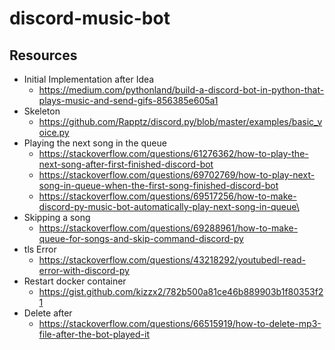 # discord-music-bot

## Resources 
- Initial Implementation after Idea
  - https://medium.com/pythonland/build-a-discord-bot-in-python-that-plays-music-and-send-gifs-856385e605a1
- Skeleton
  - https://github.com/Rapptz/discord.py/blob/master/examples/basic_voice.py
- Playing the next song in the queue
  - https://stackoverflow.com/questions/61276362/how-to-play-the-next-song-after-first-finished-discord-bot
  - https://stackoverflow.com/questions/69702769/how-to-play-next-song-in-queue-when-the-first-song-finished-discord-bot
  - https://stackoverflow.com/questions/69517256/how-to-make-discord-py-music-bot-automatically-play-next-song-in-queue\
- Skipping a song
  - https://stackoverflow.com/questions/69288961/how-to-make-queue-for-songs-and-skip-command-discord-py
- tls Error 
  - https://stackoverflow.com/questions/43218292/youtubedl-read-error-with-discord-py
- Restart docker container
  - https://gist.github.com/kizzx2/782b500a81ce46b889903b1f80353f21
- Delete after
  - https://stackoverflow.com/questions/66515919/how-to-delete-mp3-file-after-the-bot-played-it